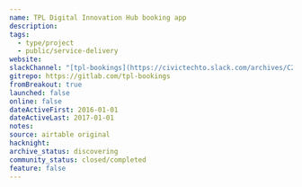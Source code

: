 ```yaml
---
name: TPL Digital Innovation Hub booking app
description: 
tags:
  - type/project
  - public/service-delivery
website: 
slackChannel: "[tpl-bookings](https://civictechto.slack.com/archives/C2CS2KKS6)"
gitrepo: https://gitlab.com/tpl-bookings
fromBreakout: true
launched: false
online: false
dateActiveFirst: 2016-01-01
dateActiveLast: 2017-01-01
notes: 
source: airtable original
hacknight: 
archive_status: discovering
community_status: closed/completed
feature: false
---
```

